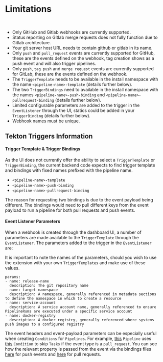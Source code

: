 # Limitations
<br/>

- Only GitHub and Gitlab webhooks are currently supported.
- Status reporting on Gitlab merge requests does not fully function due to Gitlab architecture.
- Your git server host URL needs to contain github or gitlab in its name.
- Only `push` and `pull_request` events are currently supported for GitHub, these are the events defined on the webhook, tag creation shows as a push event and will also trigger pipelines.
- Only `push`, `tag push` and `merge request` events are currently supported for GitLab, these are the events defined on the webhook.
- The `TriggerTemplate` needs to be available in the install namespace with the name `<pipeline-name>-template` (details further below).
- The two `TriggerBindings` need to available in the install namespace with the names `<pipeline-name>-push-binding` and `<pipeline-name>-pullrequest-binding` (details further below).
- Limited configurable parameters are added to the trigger in the `EventListener` through the UI, statics could be added in your `TriggerBinding` (details further below).
- Webhook names must be unique.


## Tekton Triggers Information

#### Trigger Template & Trigger Bindings

As the UI does not currently offer the ability to select a `TriggerTemplate` or `TriggerBinding`, the current backend code expects to find trigger template and bindings with fixed names prefixed with the pipeline name.

- `<pipeline-name>-template`
- `<pipeline-name>-push-binding`
- `<pipeline-name>-pullrequest-binding`

The reason for requesting two bindings is due to the event payload being different.  The bindings would need to pull different keys from the event payload to run a pipeline for both pull requests and push events.

#### Event Listener Parameters

When a webhook is created through the dashboard UI, a number of parameters are made available to the `TriggerTemplate` through the `EventListener`.  The parameters added to the trigger in the `EventListener` are:

It is important to note the names of the parameters, should you wish to use the extension with your own `TriggerTemplates` and make use of these values.

```
params:
- name: release-name
  description: The git repository name
- name: target-namespace
  description: A namespace, generally referenced in metadata sections to define the namespace in which to create a resource
- name: service-account
  description: A service account name, generally referenced to ensure PipelineRuns are executed under a specific service account
- name: docker-registry
  description: A docker registry, generally referenced where systems push images to a configured registry 
```

The event headers and event-payload parameters can be especially useful when creating `Conditions` for `Pipelines`. For example, [this](https://github.com/pipeline-hotel/example-pipelines/blob/master/triggers-resources/config/simple-pipeline/simple-pipeline.yaml) `Pipeline` uses [this](https://github.com/pipeline-hotel/example-pipelines/blob/master/triggers-resources/config/simple-pipeline/deployment-condition.yaml) `Condition` to skip `Tasks` if the event type is a `pull_request`.  You can see how the relevant property is passed from the event via the bindings files [here](https://github.com/pipeline-hotel/example-pipelines/blob/master/triggers-resources/config/simple-pipeline/simple-pipeline-push-binding.yaml) for push events and [here](https://github.com/pipeline-hotel/example-pipelines/blob/master/triggers-resources/config/simple-pipeline/simple-pipeline-pullrequest-binding.yaml) for pull requests.
